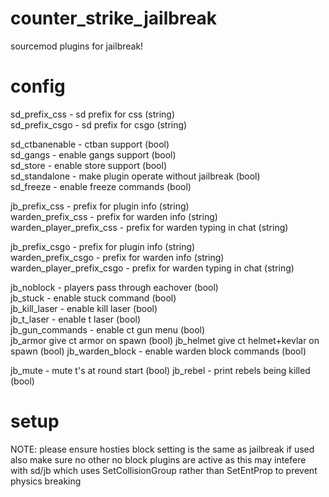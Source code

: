 # counter_strike_jailbreak
sourcemod plugins for jailbreak!


# config


sd_prefix_css - sd prefix for css (string)  
sd_prefix_csgo - sd prefix for csgo (string)  

sd_ctbanenable - ctban support (bool)  
sd_gangs - enable gangs support (bool)  
sd_store - enable store support (bool)  
sd_standalone - make plugin operate without jailbreak (bool)  
sd_freeze - enable freeze commands (bool)  



jb_prefix_css - prefix for plugin info (string)   
warden_prefix_css - prefix for warden info (string)  
warden_player_prefix_css - prefix for warden typing in chat (string)  



jb_prefix_csgo - prefix for plugin info (string)  
warden_prefix_csgo - prefix for warden info (string)  
warden_player_prefix_csgo - prefix for warden typing in chat (string)  

jb_noblock - players pass through eachover (bool)  
jb_stuck - enable stuck command (bool)  
jb_kill_laser - enable kill laser (bool)  
jb_t_laser - enable t laser (bool)  
jb_gun_commands - enable ct gun menu (bool)  
jb_armor give ct armor on spawn (bool)
jb_helmet give ct helmet+kevlar on spawn (bool)
jb_warden_block - enable warden block commands (bool)

jb_mute - mute t's at round start (bool)
jb_rebel - print rebels being killed (bool)



# setup
NOTE: please ensure hosties block setting is the same as jailbreak if used
also make sure no other no block plugins are active as this may intefere with sd/jb
which uses SetCollisionGroup rather than SetEntProp to prevent physics breaking